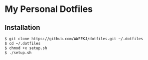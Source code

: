 # My Personal Dotfiles

## Installation

```bash
$ git clone https://github.com/AWEEKJ/dotfiles.git ~/.dotfiles
$ cd ~/.dotfiles
$ chmod +x setup.sh
$ ./setup.sh
```
